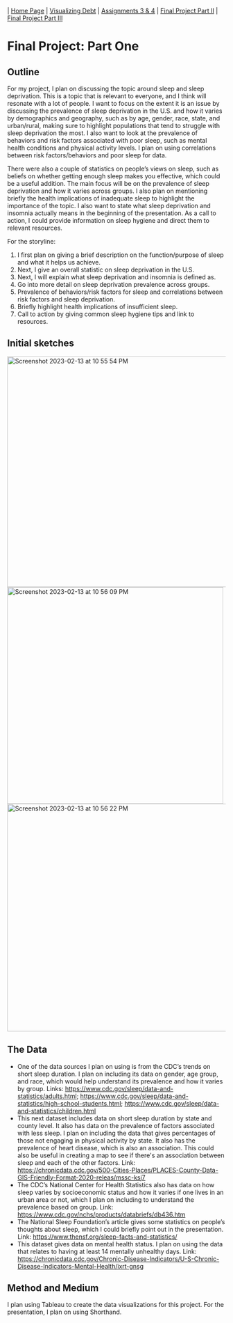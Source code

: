 | [Home Page](README.md) | [Visualizing Debt](visualizing-government-debt.md) | [Assignments 3 & 4](critique-by-design.md) | [Final Project Part II](final-project-part-two.md) | [Final Project Part III](final-project-part-three.md)

# Final Project: Part One

## Outline

For my project, I plan on discussing the topic around sleep and sleep deprivation. This is a topic that is relevant to everyone, and I think will resonate with a lot of people. I want to focus on the extent it is an issue  by  discussing the prevalence of sleep deprivation in the U.S. and how it varies by demographics and geography, such as by age, gender, race, state, and urban/rural, making sure to highlight populations that tend to struggle with sleep deprivation the most. I also want to look at the prevalence of behaviors and risk factors associated with poor sleep, such as mental health conditions and physical activity levels. I plan on using correlations between risk factors/behaviors and poor sleep for data.

There were also a couple of statistics on people’s views on sleep, such as beliefs on whether getting enough sleep makes you effective, which could be a useful addition. The main focus will be on the prevalence of sleep deprivation and how it varies across groups. I also plan on mentioning briefly the health implications of inadequate sleep to highlight the importance of the topic. I also want to state what sleep deprivation and insomnia actually means in the beginning of the presentation. As a call to action, I could provide information on sleep hygiene and direct them to relevant resources. 

For the storyline:
1. I first plan on giving a brief description on the function/purpose of sleep and what it helps us achieve.
2. Next, I give an overall statistic on sleep deprivation in the U.S. 
3. Next, I will explain what sleep deprivation and insomnia is defined as.
4. Go into more detail on sleep deprivation prevalence across groups.
5. Prevalence of behaviors/risk factors for sleep and correlations between risk factors and sleep deprivation.
6. Briefly highlight health implications of insufficient sleep.
7. Call to action by giving common sleep hygiene tips and link to resources.

## Initial sketches

<img width="530" alt="Screenshot 2023-02-13 at 10 55 54 PM" src="https://user-images.githubusercontent.com/123040438/218635582-03fd7276-84f2-47d3-8373-fea03342fb05.png">

<img width="498" alt="Screenshot 2023-02-13 at 10 56 09 PM" src="https://user-images.githubusercontent.com/123040438/218636236-ed8a1516-dfaa-409f-a95e-3b7a182d3a54.png">

<img width="523" alt="Screenshot 2023-02-13 at 10 56 22 PM" src="https://user-images.githubusercontent.com/123040438/218636260-fb767bd9-efb0-44e1-9136-c5bbe68380a6.png">

## The Data

- One of the data sources I plan on using is from the CDC’s trends on short sleep duration. I plan on including its data on gender, age group, and race, which would help understand its prevalence and how it varies by group. Links: https://www.cdc.gov/sleep/data-and-statistics/adults.html; https://www.cdc.gov/sleep/data-and-statistics/high-school-students.html; https://www.cdc.gov/sleep/data-and-statistics/children.html 
- This next dataset includes data on short sleep duration by state and county level. It also has data on the prevalence of factors associated with less sleep. I plan on including the data that gives percentages of those not engaging in physical activity by state. It also has the prevalence of heart disease, which is also an association. This could also be useful in creating a map to see if there's an association between sleep and each of the other factors. Link: https://chronicdata.cdc.gov/500-Cities-Places/PLACES-County-Data-GIS-Friendly-Format-2020-releas/mssc-ksj7 
- The CDC’s National Center for Health Statistics also has data on how sleep varies by socioeconomic status and how it varies if one lives in an urban area or not, which I plan on including to understand the prevalence based on group. Link: https://www.cdc.gov/nchs/products/databriefs/db436.htm
- The National Sleep Foundation’s article gives some statistics on people’s thoughts about sleep, which I could briefly point out in the presentation. Link: https://www.thensf.org/sleep-facts-and-statistics/ 
- This dataset gives data on mental health status. I plan on using the data that relates to having at least 14 mentally unhealthy days. Link: https://chronicdata.cdc.gov/Chronic-Disease-Indicators/U-S-Chronic-Disease-Indicators-Mental-Health/ixrt-gnsg 

## Method and Medium

I plan using Tableau to create the data visualizations for this project. For the presentation, I plan on using Shorthand.
